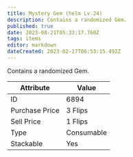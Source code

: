 ```yaml
---
title: Mystery Gem (helm Lv.24)
description: Contains a randomized Gem.
published: true
date: 2023-08-21T05:33:17.760Z
tags: items
editor: markdown
dateCreated: 2023-02-17T06:53:15.492Z
---
```


Contains a randomized Gem.

|Attribute|Value|
|-|-|
|ID|6894|
|Purchase Price|3 Flips|
|Sell Price|1 Flips|
|Type|Consumable|
|Stackable|Yes|

